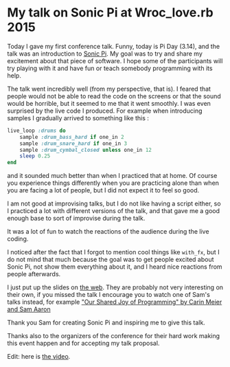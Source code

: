 # My talk on Sonic Pi at Wroc_love.rb 2015

Today I gave my first conference talk. Funny, today is Pi Day (3.14), and the
talk was an introduction to [Sonic Pi](http://sonic-pi.net/). My goal was to try
and share my excitement about that piece of software. I hope some of the
participants will try playing with it and have fun or teach somebody programming
with its help.

The talk went incredibly well (from my perspective, that is). I feared that
people would not be able to read the code on the screens or that the sound
would be horrible, but it seemed to me that it went smoothly. I was even
surprised by the live code I produced. For example when introducing samples I
gradually arrived to something like this :

```ruby
live_loop :drums do
    sample :drum_bass_hard if one_in 2
    sample :drum_snare_hard if one_in 3
    sample :drum_cymbal_closed unless one_in 12
    sleep 0.25
end
```

and it sounded much better than when I practiced that at home. Of course you
experience things differently when you are practicing alone than when you are
facing a lot of people, but I did not expect it to feel so good.

I am not good at improvising talks, but I do not like having a script either,
so I practiced a lot with different versions of the talk, and that gave me a
good enough base to sort of improvise during the talk.

It was a lot of fun to watch the reactions of the audience during the live
coding.

I noticed after the fact that I forgot to mention cool things like `with_fx`,
but I do not mind that much because the goal was to get people excited about
Sonic Pi, not show them everything about it, and I heard nice reactions from
people afterwards.

I just put up the slides on
[the web](http://nicoder.github.io/20150314_wrocloverb_sonic_pi).
They are probably not very interesting on their own, if you missed the talk I
encourage you to watch one of Sam's talks instead, for example ["Our Shared Joy
of Programming" by Carin Meier and Sam
Aaron](https://www.youtube.com/watch?v=3_zW63dcZB0)

Thank you Sam for creating Sonic Pi and inspiring me to give this talk.

Thanks also to the organizers of the conference for their hard work making this
event happen and for accepting my talk proposal.

Edit: here is
[the video](https://www.youtube.com/watch?v=5cZfqXiivdA&list=PLoGBNJiQoqRAv7J_2_lZvl47_1Wg7bIPD&index=11).
